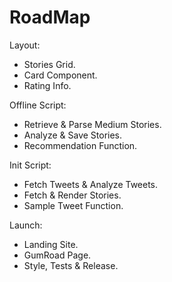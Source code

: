 # RoadMap

Layout:
* Stories Grid.
* Card Component.
* Rating Info.


Offline Script:
* Retrieve & Parse Medium Stories.
* Analyze & Save Stories.
* Recommendation Function.


Init Script:
* Fetch Tweets & Analyze Tweets.
* Fetch & Render Stories.
* Sample Tweet Function.

Launch:
* Landing Site.
* GumRoad Page.
* Style, Tests & Release.
